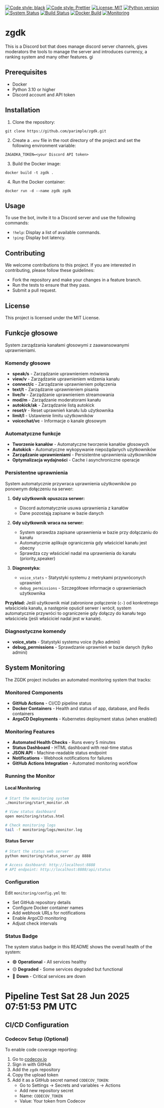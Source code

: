 [![Code style: black](https://img.shields.io/badge/code%20style-black-000000.svg)](https://github.com/ambv/black)
[![Code style: Prettier](https://img.shields.io/badge/code_style-Prettier-ff69b4.svg)](https://github.com/prettier/prettier)
[![License: MIT](https://img.shields.io/badge/License-MIT-green.svg)](https://opensource.org/licenses/MIT)
[![Python version](https://img.shields.io/badge/python-3.10-blue.svg)](https://www.python.org/downloads/release/python-3100/)
[![System Status](https://img.shields.io/badge/system_status-operational-brightgreen.svg)](monitoring/status.html)
[![Build Status](https://github.com/your-github-username/zgdk/actions/workflows/ci.yml/badge.svg)](https://github.com/your-github-username/zgdk/actions/workflows/ci.yml)
[![Docker Build](https://github.com/your-github-username/zgdk/actions/workflows/docker-build.yml/badge.svg)](https://github.com/your-github-username/zgdk/actions/workflows/docker-build.yml)
[![Monitoring](https://github.com/your-github-username/zgdk/actions/workflows/monitoring.yml/badge.svg)](https://github.com/your-github-username/zgdk/actions/workflows/monitoring.yml)

# zgdk

This is a Discord bot that does manage discord server channels, gives moderators the tools to manage the server and introduces currency, a ranking system and many other features.
gi

## Prerequisites

- Docker
- Python 3.10 or higher
- Discord account and API token

## Installation

1. Clone the repository:

`git clone https://github.com/parimple/zgdk.git`

2. Create a `.env` file in the root directory of the project and set the following environment variable:

`ZAGADKA_TOKEN=<your Discord API token>`

3. Build the Docker image:

`docker build -t zgdk .`

4. Run the Docker container:

`docker run -d --name zgdk zgdk`

## Usage

To use the bot, invite it to a Discord server and use the following commands:

- `!help`: Display a list of available commands.
- `!ping`: Display bot latency.

## Contributing

We welcome contributions to this project. If you are interested in contributing, please follow these guidelines:

- Fork the repository and make your changes in a feature branch.
- Run the tests to ensure that they pass.
- Submit a pull request.

## License

This project is licensed under the MIT License.

## Funkcje głosowe

System zarządzania kanałami głosowymi z zaawansowanymi uprawnieniami.

### Komendy głosowe
- **speak/s** - Zarządzanie uprawnieniem mówienia
- **view/v** - Zarządzanie uprawnieniem widzenia kanału
- **connect/c** - Zarządzanie uprawnieniem połączenia
- **text/t** - Zarządzanie uprawnieniem pisania
- **live/lv** - Zarządzanie uprawnieniem streamowania
- **mod/m** - Zarządzanie moderatorami kanału
- **autokick/ak** - Zarządzanie listą autokick
- **reset/r** - Reset uprawnień kanału lub użytkownika
- **limit/l** - Ustawienie limitu użytkowników
- **voicechat/vc** - Informacje o kanale głosowym

### Automatyczne funkcje
- **Tworzenie kanałów** - Automatyczne tworzenie kanałów głosowych
- **Autokick** - Automatyczne wykopywanie niepożądanych użytkowników
- **Zarządzanie uprawnieniami** - Persistentne uprawnienia użytkowników
- **Optymalizacja wydajności** - Cache i asynchroniczne operacje

### Persistentne uprawnienia
System automatycznie przywraca uprawnienia użytkowników po ponownym dołączeniu na serwer:

1. **Gdy użytkownik opuszcza serwer:**
   - Discord automatycznie usuwa uprawnienia z kanałów
   - Dane pozostają zapisane w bazie danych

2. **Gdy użytkownik wraca na serwer:**
   - System sprawdza zapisane uprawnienia w bazie przy dołączaniu do kanału
   - Automatycznie aplikuje ograniczenia gdy właściciel kanału jest obecny
   - Sprawdza czy właściciel nadal ma uprawnienia do kanału (priority_speaker)

3. **Diagnostyka:**
   - `voice_stats` - Statystyki systemu z metrykami przywróconych uprawnień
   - `debug_permissions` - Szczegółowe informacje o uprawnieniach użytkownika

**Przykład:** Jeśli użytkownik miał zabronione połączenie (`c-`) od konkretnego właściciela kanału, a następnie opuścił serwer i wrócił, system automatycznie przywróci to ograniczenie gdy dołączy do kanału tego właściciela (jeśli właściciel nadal jest w kanale).

### Diagnostyczne komendy
- **voice_stats** - Statystyki systemu voice (tylko admini)
- **debug_permissions** - Sprawdzanie uprawnień w bazie danych (tylko admini)
## System Monitoring

The ZGDK project includes an automated monitoring system that tracks:

### Monitored Components
- **GitHub Actions** - CI/CD pipeline status
- **Docker Containers** - Health and status of app, database, and Redis containers
- **ArgoCD Deployments** - Kubernetes deployment status (when enabled)

### Monitoring Features
- **Automated Health Checks** - Runs every 5 minutes
- **Status Dashboard** - HTML dashboard with real-time status
- **JSON API** - Machine-readable status endpoint
- **Notifications** - Webhook notifications for failures
- **GitHub Actions Integration** - Automated monitoring workflow

### Running the Monitor

#### Local Monitoring
```bash
# Start the monitoring system
./monitoring/start_monitor.sh

# View status dashboard
open monitoring/status.html

# Check monitoring logs
tail -f monitoring/logs/monitor.log
```

#### Status Server
```bash
# Start the status web server
python monitoring/status_server.py 8888

# Access dashboard: http://localhost:8888
# API endpoint: http://localhost:8888/api/status
```

### Configuration
Edit `monitoring/config.yml` to:
- Set GitHub repository details
- Configure Docker container names
- Add webhook URLs for notifications
- Enable ArgoCD monitoring
- Adjust check intervals

### Status Badge
The system status badge in this README shows the overall health of the system:
- 🟢 **Operational** - All services healthy
- 🟡 **Degraded** - Some services degraded but functional
- 🔴 **Down** - Critical services are down

# Pipeline Test Sat 28 Jun 2025 07:51:53 PM UTC

## CI/CD Configuration

### Codecov Setup (Optional)
To enable code coverage reporting:
1. Go to [codecov.io](https://codecov.io)
2. Sign in with GitHub
3. Add the `zgdk` repository
4. Copy the upload token
5. Add it as a GitHub secret named `CODECOV_TOKEN`:
   - Go to Settings → Secrets and variables → Actions
   - Add new repository secret
   - Name: `CODECOV_TOKEN`
   - Value: Your token from Codecov
